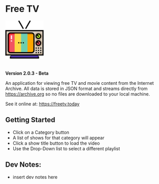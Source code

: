 # Free TV

<img src="/src/assets/freetv.png" width="120" style="margin-bottom: 20px;">

**Version 2.0.3 - Beta**

An application for viewing free TV and movie content from the Internet Archive. All data is stored in JSON format and streams directly from https://archive.org so no files are downloaded to your local machine.

See it online at: https://freetv.today

## Getting Started

-  Click on a Category button 
-  A list of shows for that category will appear
-  Click a show title button to load the video
-  Use the Drop-Down list to select a different playlist

## Dev Notes:

* insert dev notes here